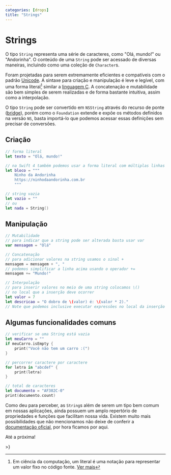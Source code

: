 ```yaml
---
categories: [drops]
title: "Strings"
---
```


# Strings
O tipo `String` representa uma série de caracteres, como "Olá, mundo!" ou "Andorinha". O conteúdo de uma `String` pode ser acessado de diversas maneiras, incluindo como uma coleção de `Character`s.

Foram projetadas para serem extremamente eficientes e compatíveis com o padrão [Unicode][].
A sintaxe para criação e manipulação é leve e legível, com uma forma literal[^fn-literal] similar a [linguagem C][clang]. A concatenação e mutabilidade são bem simples de serem realizadas e de forma bastante intuitiva, assim como a interpolação.

O tipo `String` pode ser convertido em `NSString` através do recurso de ponte ([bridge][]), porém como o `Foundation` extende e expõe os métodos definidos na versão `NS`, basta importá-lo que podemos acessar essas definições sem precisar de conversões.

## Criação
```swift
// forma literal
let texto = "Olá, mundo!"

// na Swift 4 também podemos usar a forma literal com múltiplas linhas
let bloco = """
    Ninho da Andorinha
    https://ninhodaandorinha.com.br
    """

// string vazia
let vazio = ""
// ou
let nada = String()
```

## Manipulação
```swift
// Mutabilidade
// para indicar que a string pode ser alterada basta usar var
var mensagem = "Olá"

// Concatenação
// para adicionar valores na string usamos o sinal +
mensagem = mensagem + ", "
// podemos simplificar a linha acima usando o operador +=
mensagem += "Mundo!"

// Interpolação
// para inserir valores no meio de uma string colocamos \()
// no local que a inserção deve ocorrer
let valor = 7
let descricao = "O dobro de \(valor) é: \(valor * 2)."
// Note que podemos inclusive executar expressões no local da inserção
```

## Algumas funcionalidades comuns
```swift
// verificar se uma String está vazia
let meuCarro = ""
if meuCarro.isEmpty {
    print("Você não tem um carro :(")
}

// percorrer caractere por caractere
for letra in "abcdef" {
    print(letra)
}

// total de caracteres
let documento = "AF302C-0"
print(documento.count)
```

Como deu para perceber, as `String`s além de serem um tipo bem comum em nossas aplicações, ainda possuem um amplo repertório de propriedades e funções que facilitam nossa vida. Existem muito mais possibilidades que não mencionamos não deixe de conferir a [documentação oficial][doc], por hora ficamos por aqui.

Até a próxima!

\>}

[Unicode]: https://pt.wikipedia.org/wiki/Unicode
[clang]: https://pt.wikipedia.org/wiki/C_%28linguagem_de_programação%29
[bridge]: https://developer.apple.com/library/content/documentation/Swift/Conceptual/BuildingCocoaApps/WorkingWithCocoaDataTypes.html#//apple_ref/doc/uid/TP40014216-CH6
[doc]: https://developer.apple.com/documentation/swift/string
[literal]: https://pt.wikipedia.org/wiki/Literal_(programação_de_computadores)

[^fn-literal]: Em ciência da computação, um literal é uma notação para representar um valor fixo no código fonte. [Ver mais][literal]
